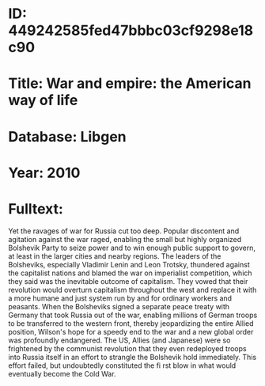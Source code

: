 # ID: 449242585fed47bbbc03cf9298e18c90
# Title: War and empire: the American way of life
# Database: Libgen
# Year: 2010
# Fulltext:
Yet the ravages of war for Russia cut too deep.
Popular discontent and agitation against the war raged, enabling the small but highly organized Bolshevik Party to seize power and to win enough public support to govern, at least in the larger cities and nearby regions.
The leaders of the Bolsheviks, especially Vladimir Lenin and Leon Trotsky, thundered against the capitalist nations and blamed the war on imperialist competition, which they said was the inevitable outcome of capitalism.
They vowed that their revolution would overturn capitalism throughout the west and replace it with a more humane and just system run by and for ordinary workers and peasants.
When the Bolsheviks signed a separate peace treaty with Germany that took Russia out of the war, enabling millions of German troops to be transferred to the western front, thereby jeopardizing the entire Allied position, Wilson's hope for a speedy end to the war and a new global order was profoundly endangered.
The US, Allies (and Japanese) were so frightened by the communist revolution that they even redeployed troops into Russia itself in an effort to strangle the Bolshevik hold immediately.
This effort failed, but undoubtedly constituted the fi rst blow in what would eventually become the Cold War.